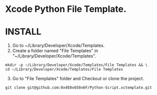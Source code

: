 Xcode Python File Template.
=============================================

# INSTALL

1. Go to ~/Library/Developer/Xcode/Templates.  
2. Create a folder named "File Templates" in "~/Library/Developer/Xcode/Templates".  
```
mkdir -p ~/Library/Developer/Xcode/Templates/File Templates && \
cd ~/Library/Developer/Xcode/Templates/File Templates
```
3. Go to "File Templates" folder and Checkout or clone the project.  
```
git clone git@github.com:0x4E0x650x6F/Python-Script.xctemplate.git
```